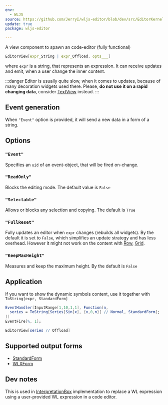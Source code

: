 ```yaml
---
env:
  - WLJS
source: https://github.com/JerryI/wljs-editor/blob/dev/src/EditorKernel.wl
update: true
package: wljs-editor

---
```

A view component to spawn an code-editor (fully functional) 
```mathematica
EditorView[expr_String | expr_Offload, opts___]
```
where `expr` is a string, that represents an expression. It can receive updates and emit, when a user change the inner content.

:::danger
Editor is usually quite slow, when it comes to updates, because of many decoration widgets used there. Please, __do not use it on a rapid changing data__, consider [TextView](frontend/Reference/GUI/TextView.md) instead.
:::
## Event generation
When `"Event"` option is provided, it will send a new data in a form of a string.



## Options
### `"Event"`
Specifies an `uid` of an event-object, that will be fired on-change.

### `"ReadOnly"`
Blocks the editing mode. The default value is `False`

### `"Selectable"`
Allows or blocks any selection and copying. The default is `True`

### `"FullReset"`
Fully updates an editor when `expr` changes (rebuilds all widgets). By the default it is set to `False`, which simplifies an update strategy and has less overhead. However it might not work on the content with [Row](frontend/Reference/Formatting/Row.md), [Grid](frontend/Reference/Formatting/Grid.md). 

### `"KeepMaxHeight"`
Measures and keep the maximum height. By the default is `False`

## Application
If you want to show the dynamic symbols content, use it together with `ToString[expr, StandardForm]`

```mathematica
EventHandler[InputRange[1,10,1,1], Function[n,
  series = ToString[Series[Sin[x], {x,0,n}] // Normal, StandardForm];
]]
EventFire[%, 1];

EditorView[series // Offload]
```

## Supported output forms
- [StandardForm](frontend/Reference/Formatting/StandardForm.md)
- [WLXForm](frontend/Reference/Formatting/WLXForm.md)

## Dev notes
This is used in [InterpretationBox](frontend/Reference/Formatting/Low-level/InterpretationBox.md) implementation to replace a WL expression using a user-provided WL expression in a code editor.






